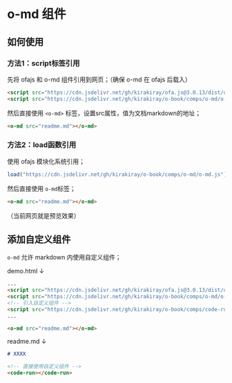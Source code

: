 # o-md 组件

## 如何使用

### 方法1：script标签引用

先将 ofajs 和 o-md 组件引用到网页；（确保 o-md 在 ofajs 后载入）

```html
<script src="https://cdn.jsdelivr.net/gh/kirakiray/ofa.js@3.0.13/dist/ofa.js"></script>
<script src="https://cdn.jsdelivr.net/gh/kirakiray/o-book/comps/o-md/o-md.js"></script>
```

然后直接使用 `<o-md>` 标签，设置src属性，值为文档markdown的地址；

```html
<o-md src="readme.md"></o-md>
```

### 方法2：load函数引用

使用 ofajs 模块化系统引用；

```javascript
load("https://cdn.jsdelivr.net/gh/kirakiray/o-book/comps/o-md/o-md.js");
```

然后直接使用 `o-md`标签；

```html
<o-md src="readme.md"></o-md>
```

（当前网页就是预览效果）

## 添加自定义组件

`o-md` 允许 markdown 内使用自定义组件；

demo.html ↓

```html
...
<script src="https://cdn.jsdelivr.net/gh/kirakiray/ofa.js@3.0.13/dist/ofa.js"></script>
<script src="https://cdn.jsdelivr.net/gh/kirakiray/o-book/comps/o-md/o-md.js"></script>
<!-- 引入自定义组件 -->
<script src="https://cdn.jsdelivr.net/gh/kirakiray/o-book/comps/code-run/code-run.js"></script>
...

<o-md src="readme.md"></o-md>
```

readme.md ↓

```markdown
# XXXX

<!-- 直接使用自定义组件 -->
<code-run></code-run>
```